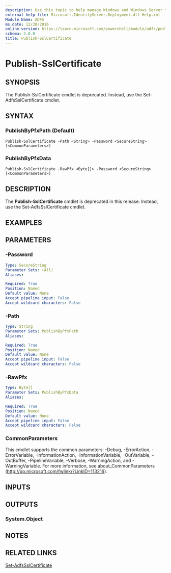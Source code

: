```yaml
---
description: Use this topic to help manage Windows and Windows Server technologies with Windows PowerShell.
external help file: Microsoft.IdentityServer.Deployment.dll-Help.xml
Module Name: ADFS
ms.date: 12/20/2016
online version: https://learn.microsoft.com/powershell/module/adfs/publish-sslcertificate?view=windowsserver2019-ps&wt.mc_id=ps-gethelp
schema: 2.0.0
title: Publish-SslCertificate
---
```


# Publish-SslCertificate

## SYNOPSIS
The Publish-SslCertificate cmdlet is deprecated.
Instead, use the Set-AdfsSslCertificate cmdlet.

## SYNTAX

### PublishByPfxPath (Default)
```
Publish-SslCertificate -Path <String> -Password <SecureString> [<CommonParameters>]
```

### PublishByPfxData
```
Publish-SslCertificate -RawPfx <Byte[]> -Password <SecureString> [<CommonParameters>]
```

## DESCRIPTION
The **Publish-SslCertificate** cmdlet is deprecated in this release.
Instead, use the Set-AdfsSslCertificate cmdlet.

## EXAMPLES

## PARAMETERS

### -Password
```yaml
Type: SecureString
Parameter Sets: (All)
Aliases: 

Required: True
Position: Named
Default value: None
Accept pipeline input: False
Accept wildcard characters: False
```

### -Path
```yaml
Type: String
Parameter Sets: PublishByPfxPath
Aliases: 

Required: True
Position: Named
Default value: None
Accept pipeline input: False
Accept wildcard characters: False
```

### -RawPfx
```yaml
Type: Byte[]
Parameter Sets: PublishByPfxData
Aliases: 

Required: True
Position: Named
Default value: None
Accept pipeline input: False
Accept wildcard characters: False
```

### CommonParameters
This cmdlet supports the common parameters: -Debug, -ErrorAction, -ErrorVariable, -InformationAction, -InformationVariable, -OutVariable, -OutBuffer, -PipelineVariable, -Verbose, -WarningAction, and -WarningVariable. For more information, see about_CommonParameters (http://go.microsoft.com/fwlink/?LinkID=113216).

## INPUTS

## OUTPUTS

### System.Object

## NOTES

## RELATED LINKS

[Set-AdfsSslCertificate](./Set-AdfsSslCertificate.md)


